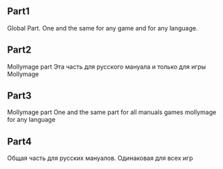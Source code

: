 ## Part1
Global Part. 
One and the same for any game and for any language.

## Part2
Mollymage part
Эта часть для русского мануала и только для игры Mollymage

## Part3
Mollymage part
One and the same part for all manuals games mollymage for any language

## Part4
Общая часть для русских мануалов. Одинаковая для всех игр

